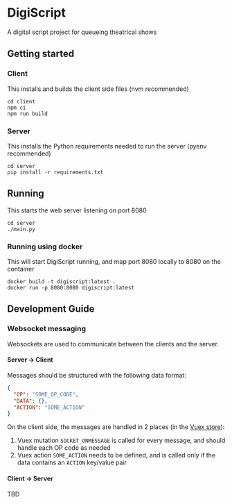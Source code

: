 # DigiScript

A digital script project for queueing theatrical shows

## Getting started

### Client

This installs and builds the client side files (nvm recommended)

```shell
cd client
npm ci
npm run build
```

### Server

This installs the Python requirements needed to run the server (pyenv recommended)

```shell
cd server
pip install -r requirements.txt
```

## Running

This starts the web server listening on port 8080

```shell
cd server
./main.py
```

### Running using docker

This will start DigiScript running, and map port 8080 locally to 8080 on the container

```shell
docker build -t digiscript:latest .
docker run -p 8080:8080 digiscript:latest
```

## Development Guide

### Websocket messaging

Websockets are used to communicate between the clients and the server.

#### Server -> Client

Messages should be structured with the following data format:

```json
{
  "OP": "SOME_OP_CODE",
  "DATA": {},
  "ACTION": "SOME_ACTION"
}
```

On the client side, the messages are handled in 2 places (in the [Vuex store](client/src/store/store.js)):

1. Vuex mutation `SOCKET_ONMESSAGE` is called for every message, and should handle each OP code as needed
2. Vuex action `SOME_ACTION` needs to be defined, and is called only if the data contains an `ACTION` key/value pair

#### Client -> Server

TBD